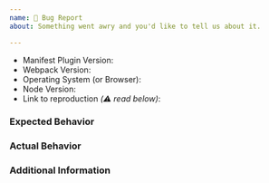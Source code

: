 ```yaml
---
name: 🐞 Bug Report
about: Something went awry and you'd like to tell us about it.

---
```


<!--
  ⚡️ katchow! We 💛 issues.

  🚨 Your issue will be CLOSED if:
     - This template is removed
     - Parts of this template are removed

  👉🏽 Need help or tech support? Please don't open an issue!
  Head to https://gitter.im/webpack/webpack or https://stackoverflow.com/questions/tagged/webpack

  ❤️ This plugin? Please consider sponsoring this project:
  👉 https://github.com/sponsors/shellscape
-->

- Manifest Plugin Version:
- Webpack Version:
- Operating System (or Browser):
- Node Version:
- Link to reproduction _(⚠️ read below)_:

<!--
  🚨 Issues WITHOUT a valid reproduction WILL BE CLOSED!

  Please provide one by:
  1. Using the REPL.it plugin reproduction template at https://repl.it/@shellscape/manifest-plugin-repro
  2. Provide a minimal repository link (Read https://git.io/fNzHA for instructions).
     Please use NPM for installing dependencies!
     These may take more time to triage than the other options.

  ⚠️ ZIP Files are unsafe and maintainers will NOT download them.
-->


### Expected Behavior


### Actual Behavior


### Additional Information

<!--
  Most issues can be expressed or demonstrated through the REPL or a repository.
  However, the situation may arise where some small code snippets also need to
  be provided. In that situation, please add your code below using
  Fenced Code Blocks (https://help.github.com/articles/creating-and-highlighting-code-blocks/)
-->
